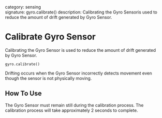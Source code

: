 category: sensing  
signature: gyro.calibrate()
description: Calibrating the Gyro Sensoris used to reduce the amount of drift generated by Gyro Sensor.

# Calibrate Gyro Sensor

Calibrating the Gyro Sensor is used to reduce the amount of drift generated by Gyro Sensor.

```don
gyro.calibrate()
```

Drifting occurs when the Gyro Sensor incorrectly detects movement even though the sensor is not physically moving.

## How To Use

The Gyro Sensor must remain still during the calibration process. The calibration process will take approximately 2 seconds to complete.

<advanced>
</advanced>
